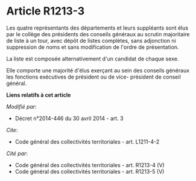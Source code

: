# Article R1213-3

Les quatre représentants des départements et leurs suppléants sont élus par le collège des présidents des conseils généraux
au scrutin majoritaire de liste à un tour, avec dépôt de listes complètes, sans adjonction ni suppression de noms et sans
modification de l'ordre de présentation. 

La liste est composée alternativement d'un candidat de chaque sexe. 

Elle comporte une majorité d'élus exerçant au sein des conseils généraux les fonctions exécutives de président ou de vice-
président de conseil général.

**Liens relatifs à cet article**

_Modifié par_:

  - Décret n°2014-446 du 30 avril 2014 - art. 3

_Cite_:

  - Code général des collectivités territoriales - art. L1211-4-2

_Cité par_:

  - Code général des collectivités territoriales - art. R1213-4 (V)
  - Code général des collectivités territoriales - art. R1213-5 (V)
